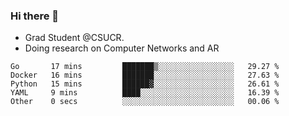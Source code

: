 ### Hi there 👋
- Grad Student @CSUCR. 
- Doing research on Computer Networks and AR
<!--START_SECTION:waka-->

```text
Go       17 mins         ███████▒░░░░░░░░░░░░░░░░░   29.27 %
Docker   16 mins         ███████░░░░░░░░░░░░░░░░░░   27.63 %
Python   15 mins         ██████▓░░░░░░░░░░░░░░░░░░   26.61 %
YAML     9 mins          ████░░░░░░░░░░░░░░░░░░░░░   16.39 %
Other    0 secs          ░░░░░░░░░░░░░░░░░░░░░░░░░   00.06 %
```

<!--END_SECTION:waka-->
<!--
**jluo117/jluo117** is a ✨ _special_ ✨ repository because its `README.md` (this file) appears on your GitHub profile.

Here are some ideas to get you started:

- 🔭 I’m currently working on ...
- 🌱 I’m currently learning ...
- 👯 I’m looking to collaborate on ...
- 🤔 I’m looking for help with ...
- 💬 Ask me about ...
- 📫 How to reach me: ...
- 😄 Pronouns: ...
- ⚡ Fun fact: ...
-->
